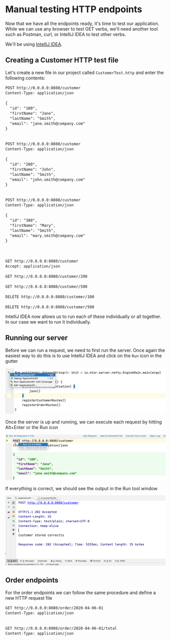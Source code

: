 # Manual testing HTTP endpoints

Now that we have all the endpoints ready, it's time to test our application. While 
we can use any browser to test GET verbs, we'll need another tool such as Postman, curl, or IntelliJ IDEA
to test other verbs. 

We'll be using [IntelliJ IDEA](https://www.jetbrains.com/idea).

## Creating a Customer HTTP test file

Let's create a new file in our project called `CustomerTest.http` and 
enter the following contents:

```
POST http://0.0.0.0:8080/customer
Content-Type: application/json

{
  "id": "100",
  "firstName": "Jane",
  "lastName": "Smith",
  "email": "jane.smith@company.com"
}


POST http://0.0.0.0:8080/customer
Content-Type: application/json

{
  "id": "200",
  "firstName": "John",
  "lastName": "Smith",
  "email": "john.smith@company.com"
}


POST http://0.0.0.0:8080/customer
Content-Type: application/json

{
  "id": "300",
  "firstName": "Mary",
  "lastName": "Smith",
  "email": "mary.smith@company.com"
}



GET http://0.0.0.0:8080/customer
Accept: application/json

GET http://0.0.0.0:8080/customer/200

GET http://0.0.0.0:8080/customer/500

DELETE http://0.0.0.0:8080/customer/100

DELETE http://0.0.0.0:8080/customer/500
```

IntelliJ IDEA now allows us to run each of these individually or all together. In our case
we want to run it individually. 

## Running our server 

Before we can run a request, we need to first run the server. Once again the easiest 
way to do this is to use IntelliJ IDEA and click on the `Run` icon in the gutter

![Run Server](./assets/run-app.png)

Once the server is up and running, we can execute each request by hitting Alt+Enter or the Run icon

![Run POST Request](./assets/run-post-request.png) 

If everything is correct, we should see the output in the Run tool window

![Run Output](./assets/run-output.png)

## Order endpoints

For the order endpoints we can follow the same procedure and define a new HTTP request
file

```
GET http://0.0.0.0:8080/order/2020-04-06-01
Content-Type: application/json


GET http://0.0.0.0:8080/order/2020-04-06-01/total
Content-Type: application/json
```



